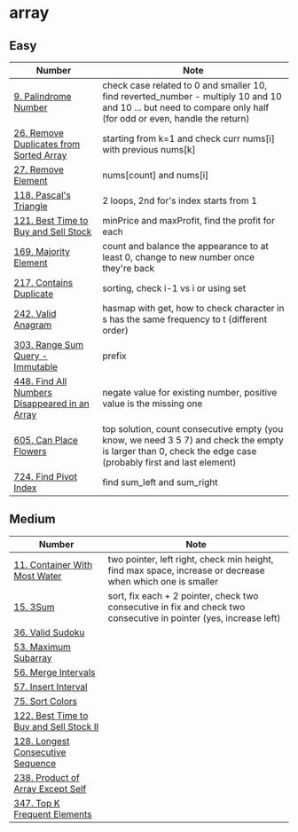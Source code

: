 # array

## Easy

| Number | Note |
|--------|------|
| [9. Palindrome Number](https://leetcode.com/problems/palindrome-number/description/) | check case related to 0 and smaller 10, find reverted_number - multiply 10 and 10 and 10 ... but need to compare only half (for odd or even, handle the return) |
| [26. Remove Duplicates from Sorted Array](https://leetcode.com/problems/remove-duplicates-from-sorted-array/description/) | starting from k=1 and check curr nums[i] with previous nums[k] |
| [27. Remove Element](https://leetcode.com/problems/remove-element/description/) | nums[count] and nums[i] |
| [118. Pascal's Triangle](https://leetcode.com/problems/pascals-triangle/description/) | 2 loops, 2nd for's index starts from 1 |
| [121. Best Time to Buy and Sell Stock](https://leetcode.com/problems/best-time-to-buy-and-sell-stock/description/) | minPrice and maxProfit, find the profit for each |
| [169. Majority Element](https://leetcode.com/problems/majority-element/description/) | count and balance the appearance to at least 0, change to new number once they're back |
| [217. Contains Duplicate](https://leetcode.com/problems/contains-duplicate/description/) | sorting, check i-1 vs i or using set |
| [242. Valid Anagram](https://leetcode.com/problems/valid-anagram/description/) | hasmap with get, how to check character in s has the same frequency to t (different order) |
| [303. Range Sum Query - Immutable](https://leetcode.com/problems/range-sum-query-immutable/description/) | prefix |
| [448. Find All Numbers Disappeared in an Array](https://leetcode.com/problems/find-all-numbers-disappeared-in-an-array/description/) | negate value for existing number, positive value is the missing one |
| [605. Can Place Flowers](https://leetcode.com/problems/can-place-flowers/description/) | top solution, count consecutive empty (you know, we need 3 5 7) and check the empty is larger than 0, check the edge case (probably first and last element) |
| [724. Find Pivot Index](https://leetcode.com/problems/find-pivot-index/description/) | find sum_left and sum_right |

## Medium

| Number | Note |
|--------|------|
| [11. Container With Most Water](https://leetcode.com/problems/container-with-most-water/description/) | two pointer, left right, check min height, find max space, increase or decrease when which one is smaller |
| [15. 3Sum](https://leetcode.com/problems/3sum/description/) | sort, fix each + 2 pointer, check two consecutive in fix and check two consecutive in pointer (yes, increase left) |
| [36. Valid Sudoku](https://leetcode.com/problems/valid-sudoku/description/) | |
| [53. Maximum Subarray](https://leetcode.com/problems/maximum-subarray/description/) | |
| [56. Merge Intervals](https://leetcode.com/problems/merge-intervals/description/) | |
| [57. Insert Interval](https://leetcode.com/problems/insert-interval/description/) | |
| [75. Sort Colors](https://leetcode.com/problems/sort-colors/description/) | |
| [122. Best Time to Buy and Sell Stock II](https://leetcode.com/problems/best-time-to-buy-and-sell-stock-ii/description/) | |
| [128. Longest Consecutive Sequence](https://leetcode.com/problems/longest-consecutive-sequence/description/) | |
| [238. Product of Array Except Self](https://leetcode.com/problems/product-of-array-except-self/description/) | |
| [347. Top K Frequent Elements](https://leetcode.com/problems/top-k-frequent-elements/description/) | |
